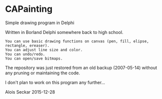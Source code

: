 # CAPainting
Simple drawing program in Delphi

Written in Borland Delphi somewhere back to high school.

    You can use basic drawing functions on canvas (pen, fill, elipse, rectangle, ereaser).
    You can adjust line size and color.
    You can undo/redo.
    You can open/save bitmaps.

The repository was just restored from an old backup (2007-05-14) without any pruning or maintaining the code.

I don't plan to work on this program any further...

Alois Seckar 2015-12-28
